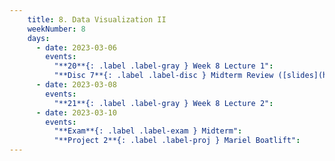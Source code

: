 ```yaml
---
    title: 8. Data Visualization II
    weekNumber: 8
    days:
      - date: 2023-03-06
        events:
          "**20**{: .label .label-gray } Week 8 Lecture 1":
          "**Disc 7**{: .label .label-disc } Midterm Review ([slides](https://docs.google.com/presentation/d/1DK0rMV_diPzd3RD61yTfJ996Nzx5nwhAhKJskxKUZq8/edit?usp=sharing)) (video)":
      - date: 2023-03-08
        events:
          "**21**{: .label .label-gray } Week 8 Lecture 2":
      - date: 2023-03-10
        events:
          "**Exam**{: .label .label-exam } Midterm": 
          "**Project 2**{: .label .label-proj } Mariel Boatlift":
---
```

